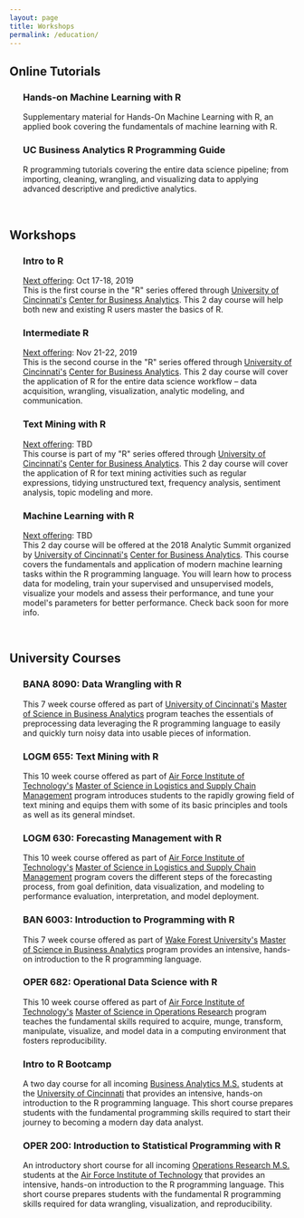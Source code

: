 ```yaml
---
layout: page
title: Workshops
permalink: /education/
---
```


## Online Tutorials

<ul>
<p>
  <h3> Hands-on Machine Learning with R </h3>
  Supplementary material for Hands-On Machine Learning with R, an applied book covering the fundamentals of machine learning with R. &nbsp;&nbsp; <a href="https://koalaverse.github.io/homlr/" style="color:black;"><i class="fa fa-folder-open" style="font-size:1em"></i></a> 
</p>
</ul>

<ul>
<p>
  <h3> UC Business Analytics R Programming Guide </h3>
  R programming tutorials covering the entire data science pipeline; from importing, cleaning, wrangling, and visualizing data to applying advanced descriptive and predictive analytics. &nbsp;&nbsp; <a href="http://uc-r.github.io/" style="color:black;"><i class="fa fa-folder-open" style="font-size:1em"></i></a> 
</p>
</ul>

<br>

## Workshops
<ul>
  <p>
  <h3> Intro to R </h3> 
  <u>Next offering</u>: Oct 17-18, 2019 <br>
This is the first course in the "R" series offered through <a href="http://www.uc.edu/">University of Cincinnati's</a> <a href="http://business.uc.edu/centers/analytics-center.html">Center for Business Analytics</a>. This 2 day course will help both new and existing R users master the basics of R. &nbsp;&nbsp; <a href="https://github.com/uc-r/Intro-R" style="color:black;"><i class="fa fa-folder-open" style="font-size:1em"></i></a> 
  </p>
</ul>

<ul>
  <p>
  <h3> Intermediate R </h3> 
  <u>Next offering</u>: Nov 21-22, 2019 <br>
This is the second course in the "R" series offered through <a href="http://www.uc.edu/">University of Cincinnati's</a> <a href="http://business.uc.edu/centers/analytics-center.html">Center for Business Analytics</a>. This 2 day course will cover the application of R for the entire data science workflow – data acquisition, wrangling, visualization, analytic modeling, and communication. &nbsp;&nbsp; <a href="http://www.cvent.com/events/intermediate-r-jan-31-feb-1-2019/event-summary-c1a403d401cb488aa00d400bff7199e8.aspx" style="color:black;"><i class="fa fa-folder-open" style="font-size:1em"></i></a>
  </p>
</ul>

<ul>
  <p>
  <h3> Text Mining with R </h3> 
  <u>Next offering</u>: TBD <br>
This course is part of my "R" series offered through <a href="http://www.uc.edu/">University of Cincinnati's</a> <a href="http://business.uc.edu/centers/analytics-center.html">Center for Business Analytics</a>. This 2 day course will cover the application of R for text mining activities such as regular expressions, tidying unstructured text, frequency analysis, sentiment analysis, topic modeling and more. &nbsp;&nbsp; <a href="http://business.uc.edu/academics/centers/analytics-center/analytics-training/text-mining-with-r.html" style="color:black;"><i class="fa fa-folder-open" style="font-size:1em"></i></a>
  </p>
</ul>

<ul>
  <p>
  <h3> Machine Learning with R </h3> 
  <u>Next offering</u>: TBD <br>
This 2 day course will be offered at the 2018 Analytic Summit organized by <a href="http://www.uc.edu/">University of Cincinnati's</a> <a href="http://business.uc.edu/centers/analytics-center.html">Center for Business Analytics</a>. This course covers the fundamentals and application of modern machine learning tasks within the R programming language. You will learn how to process data for modeling, train your supervised and unsupervised models, visualize your models and assess their performance, and tune your model's parameters for better performance. Check back soon for more info. &nbsp;&nbsp; <a href="http://www.cvent.com/events/analytics-summit-2018/custom-17-e7495678a9b343979c44bb3ee0a5169f.aspx" style="color:black;"><i class="fa fa-folder-open" style="font-size:1em"></i></a>
  </p>
</ul>

<br>

## University Courses

<ul>
  <p>
  <h3> BANA 8090: Data Wrangling with R </h3> 
This 7 week course offered as part of <a href="http://www.uc.edu/">University of Cincinnati's</a> <a href="http://business.uc.edu/graduate/ms-business-analytics.html">Master of Science in Business Analytics</a> program teaches the essentials of preprocessing data leveraging the R programming language to easily and quickly turn noisy data into usable pieces of information. &nbsp;&nbsp; <a href="http://uc-r.github.io/data_wrangling/syllabus" style="color:black;"><i class="fa fa-folder-open" style="font-size:1em"></i></a>
  </p>
</ul>

<ul>
  <p>
  <h3> LOGM 655: Text Mining with R </h3> 
This 10 week course offered as part of <a href="http://www.afit.edu/">Air Force Institute of Technology's</a> <a href="http://www.afit.edu/ENS/programs.cfm?p=12&a=pd">Master of Science in Logistics and Supply Chain Management</a> program introduces students to the rapidly growing field of text mining and equips them with some of its basic principles and tools as well as its general mindset. &nbsp;&nbsp; <a href="https://afit-r.github.io/logm655" style="color:black;"><i class="fa fa-folder-open" style="font-size:1em"></i></a>
  </p>
</ul>

<ul>
  <p>
  <h3> LOGM 630: Forecasting Management with R </h3> 
This 10 week course offered as part of <a href="http://www.afit.edu/">Air Force Institute of Technology's</a> <a href="http://www.afit.edu/ENS/programs.cfm?p=12&a=pd">Master of Science in Logistics and Supply Chain Management</a> program covers the different steps of the forecasting process, from goal definition, data visualization, and modeling to performance evaluation, interpretation, and model deployment. &nbsp;&nbsp; <a href="https://afit-r.github.io/logm630" style="color:black;"><i class="fa fa-folder-open" style="font-size:1em"></i></a>
  </p>
</ul>

<ul>
  <p>
  <h3> BAN 6003: Introduction to Programming with R </h3> 
This 7 week course offered as part of <a href="http://www.wfu.edu/">Wake Forest University's</a> <a href="http://business.wfu.edu/ms-analytics/">Master of Science in Business Analytics</a> program provides an intensive, hands-on introduction to the R programming language. &nbsp;&nbsp; <a href="https://wfu-r.github.io/ban6003" style="color:black;"><i class="fa fa-folder-open" style="font-size:1em"></i></a> 
  </p>
</ul>

<ul>
  <p>
  <h3> OPER 682: Operational Data Science with R </h3> 
This 10 week course offered as part of <a href="http://www.afit.edu/">Air Force Institute of Technology's</a> <a href="http://www.afit.edu/ENS/programs.cfm?p=12&a=pd">Master of Science in Operations Research</a> program teaches the fundamental skills required to acquire, munge, transform, manipulate, visualize, and model data in a computing environment that fosters reproducibility. &nbsp;&nbsp; <a href="https://afit-r.github.io/oper682" style="color:black;"><i class="fa fa-folder-open" style="font-size:1em"></i></a> 
  </p>
</ul>

<ul>
  <p>
  <h3> Intro to R Bootcamp </h3> 
A two day course for all incoming <a href="http://business.uc.edu/graduate/ms-business-analytics.html">Business Analytics M.S.</a> students at the <a href="http://www.uc.edu/">University of Cincinnati</a> that provides an intensive, hands-on introduction to the R programming language. This short course prepares students with the fundamental programming skills required to start their journey to becoming a modern day data analyst. &nbsp;&nbsp; <a href="http://uc-r.github.io/r_bootcamp" style="color:black;"><i class="fa fa-folder-open" style="font-size:1em"></i></a>
  </p>
</ul>

<ul>
  <p>
  <h3> OPER 200: Introduction to Statistical Programming with R </h3> 
An introductory short course for all incoming <a href="http://www.afit.edu/ENS/programs.cfm?p=12&a=pd">Operations Research M.S.</a> students at the <a href="http://www.afit.edu/">Air Force Institute of Technology</a> that provides an intensive, hands-on introduction to the R programming language. This short course prepares students with the fundamental R programming skills required for data wrangling, visualization, and reproducibility. &nbsp;&nbsp; <a href="https://afit-r.github.io/oper200/" style="color:black;"><i class="fa fa-folder-open" style="font-size:1em"></i></a>
  </p>
</ul>
